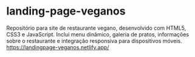 # landing-page-veganos
Repositório para site de restaurante vegano, desenvolvido com HTML5, CSS3 e JavaScript. Inclui menu dinâmico, galeria de pratos, informações sobre o restaurante e integração responsiva para dispositivos móveis.
https://landingpage-veganos.netlify.app/
